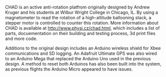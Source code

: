 CHAD is an active anti-rotation platfrom originally designed by Andrew Kruger and his students at Wilbur Wright College in Chicago, IL. By using a magnetometer to read the rotation of a high-altitude ballooning stack, a stepper motor is controlled to counter this rotation. More information about CHAD is available at http://www.physi.cz/chad.html, which includes a list of parts, docuementation on their building and testing process, 3d print files and more code.

Additions to the original design includes an Arduino wireless shield for Xbee communications and SD logging. An Adafruit Ultimate GPS was also wired to an Arduino Mega that replaced the Arduino Uno used in the previous design. A method to reset both Arduinos has also been built into the system, as previous flights the Arduino Micro appeared to have issues.
